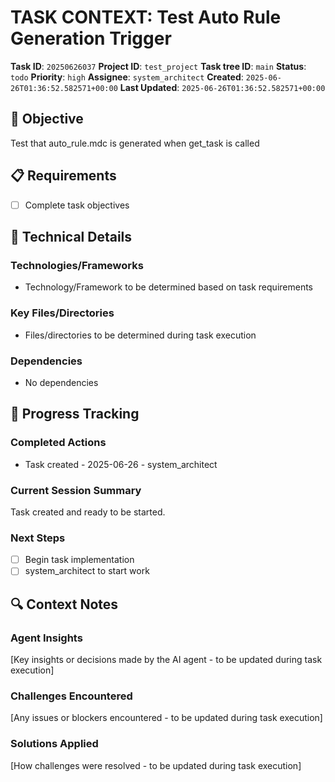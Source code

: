 # TASK CONTEXT: Test Auto Rule Generation Trigger

**Task ID**: `20250626037`
**Project ID**: `test_project`
**Task tree ID**: `main`
**Status**: `todo`
**Priority**: `high`
**Assignee**: `system_architect`
**Created**: `2025-06-26T01:36:52.582571+00:00`
**Last Updated**: `2025-06-26T01:36:52.582571+00:00`

## 🎯 Objective
Test that auto_rule.mdc is generated when get_task is called

## 📋 Requirements
- [ ] Complete task objectives

## 🔧 Technical Details
### Technologies/Frameworks
- Technology/Framework to be determined based on task requirements

### Key Files/Directories
- Files/directories to be determined during task execution

### Dependencies
- No dependencies

## 🚀 Progress Tracking
### Completed Actions
- Task created - 2025-06-26 - system_architect

### Current Session Summary
Task created and ready to be started.

### Next Steps
- [ ] Begin task implementation
- [ ] system_architect to start work

## 🔍 Context Notes
### Agent Insights
[Key insights or decisions made by the AI agent - to be updated during task execution]

### Challenges Encountered
[Any issues or blockers encountered - to be updated during task execution]

### Solutions Applied
[How challenges were resolved - to be updated during task execution]
